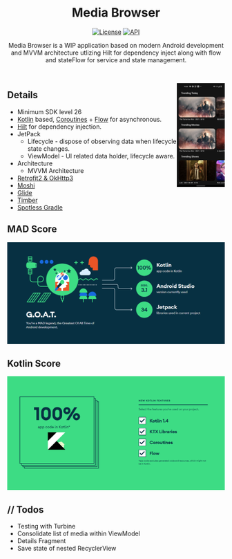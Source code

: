 <h1 align="center">Media Browser</h1>

<p align="center">
  <a href="https://opensource.org/licenses/Apache-2.0"><img alt="License" src="https://img.shields.io/badge/License-Apache%202.0-blue.svg"/></a>
  <a href="https://android-arsenal.com/api?level=26"><img alt="API" src="https://img.shields.io/badge/API-26%2B-brightgreen.svg?style=flat"/></a>
</p>

<p align="center">  
Media Browser is a WIP application based on modern Android development and MVVM architecture utlizing Hilt for dependency inject along with flow and stateFlow for service and state management.
</p>
</br>

<p align="center">
<img src="/screenshots/screenshot.png" align="right"  width="22%"/>
</p>

## Details
- Minimum SDK level 26
- [Kotlin](https://kotlinlang.org/) based, [Coroutines](https://github.com/Kotlin/kotlinx.coroutines) + [Flow](https://kotlin.github.io/kotlinx.coroutines/kotlinx-coroutines-core/kotlinx.coroutines.flow/) for asynchronous.
- [Hilt](https://dagger.dev/hilt/) for dependency injection.
- JetPack
  - Lifecycle - dispose of observing data when lifecycle state changes.
  - ViewModel - UI related data holder, lifecycle aware.
- Architecture
  - MVVM Architecture
- [Retrofit2 & OkHttp3](https://github.com/square/retrofit)
- [Moshi](https://github.com/square/moshi/)
- [Glide](https://github.com/bumptech/glide)
- [Timber](https://github.com/JakeWharton/timber)
- [Spotless Gradle](https://github.com/diffplug/spotless)


## MAD Score
<p align="center">
<img src="/screenshots/madScore.png" />
</p>

## Kotlin Score
<p align="center">
<img src="/screenshots/kotlin.png" />
</p>

## // Todos
- Testing with Turbine
- Consolidate list of media within ViewModel
- Details Fragment
- Save state of nested RecyclerView 
